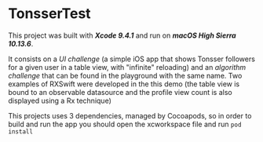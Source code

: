 # TonsserTest

This project was built with ***Xcode 9.4.1*** and run on ***macOS High Sierra 10.13.6***.

It consists on a *UI challenge* (a simple iOS app that shows Tonsser followers for a given user in a table view, with "infinite" reloading) 
and an *algorithm challenge* that can be found in the playground with the same name. Two examples of RXSwift were developed in the this demo 
(the table view is bound to an observable datasource and the profile view count is also displayed using a Rx technique)   

This projects uses 3 dependencies, managed by Cocoapods, so in order to build and run the app you should open the xcworkspace file and run 
`pod install`
